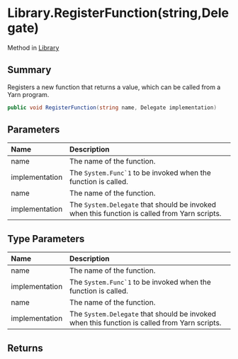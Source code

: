 # Library.RegisterFunction(string,Delegate)

Method in [Library](/api/csharp/yarn.library.md)

## Summary


Registers a new function that returns a value, which can be
called from a Yarn program.


```csharp
public void RegisterFunction(string name, Delegate implementation)
```

## Parameters

|Name|Description|
|:---|:---|
|name|The name of the function.|
|implementation|The  <code>System.Func`1</code>  to be invoked when the function is called.|
|name|The name of the function.|
|implementation|The  <code>System.Delegate</code>  that should be invoked when this function is called from Yarn scripts.|

## Type Parameters

|Name|Description|
|:---|:---|
|name|The name of the function.|
|implementation|The  <code>System.Func`1</code>  to be invoked when the function is called.|
|name|The name of the function.|
|implementation|The  <code>System.Delegate</code>  that should be invoked when this function is called from Yarn scripts.|

## Returns



